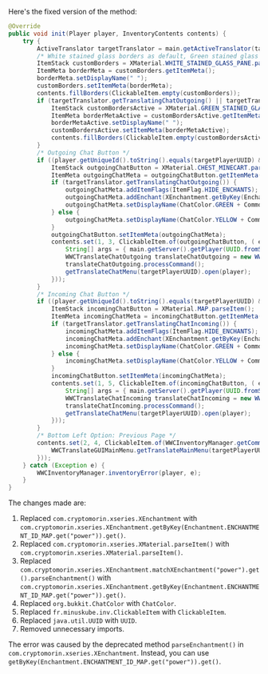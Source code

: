 Here's the fixed version of the method:

```java
@Override
public void init(Player player, InventoryContents contents) {
    try {
        ActiveTranslator targetTranslator = main.getActiveTranslator(targetPlayerUUID);
        /* White stained glass borders as default, Green stained glass borders for active */
        ItemStack customBorders = XMaterial.WHITE_STAINED_GLASS_PANE.parseItem();
        ItemMeta borderMeta = customBorders.getItemMeta();
        borderMeta.setDisplayName(" ");
        customBorders.setItemMeta(borderMeta);
        contents.fillBorders(ClickableItem.empty(customBorders));
        if (targetTranslator.getTranslatingChatOutgoing() || targetTranslator.getTranslatingChatIncoming()) {
            ItemStack customBordersActive = XMaterial.GREEN_STAINED_GLASS_PANE.parseItem();
            ItemMeta borderMetaActive = customBordersActive.getItemMeta();
            borderMetaActive.setDisplayName(" ");
            customBordersActive.setItemMeta(borderMetaActive);
            contents.fillBorders(ClickableItem.empty(customBordersActive));
        }
        /* Outgoing Chat Button */
        if ((player.getUniqueId().toString().equals(targetPlayerUUID) && player.hasPermission("worldwidechat.wwctco")) || ((!player.getUniqueId().toString().equals(targetPlayerUUID)) && player.hasPermission("worldwidechat.wwctco.otherplayers"))) {
            ItemStack outgoingChatButton = XMaterial.CHEST_MINECART.parseItem();
            ItemMeta outgoingChatMeta = outgoingChatButton.getItemMeta();
            if (targetTranslator.getTranslatingChatOutgoing()) {
                outgoingChatMeta.addItemFlags(ItemFlag.HIDE_ENCHANTS);
                outgoingChatMeta.addEnchant(XEnchantment.getByKey(Enchantment.ENCHANTMENT_ID_MAP.get("power")).get(), 1, false);
                outgoingChatMeta.setDisplayName(ChatColor.GREEN + CommonDefinitions.getMessage("wwctGUIChatOutgoingButton"));
            } else {
                outgoingChatMeta.setDisplayName(ChatColor.YELLOW + CommonDefinitions.getMessage("wwctGUIChatOutgoingButton"));
            }
            outgoingChatButton.setItemMeta(outgoingChatMeta);
            contents.set(1, 3, ClickableItem.of(outgoingChatButton, ( e) -> {
                String[] args = { main.getServer().getPlayer(UUID.fromString(targetPlayerUUID)).getName() };
                WWCTranslateChatOutgoing translateChatOutgoing = new WWCTranslateChatOutgoing((CommandSender) (player), null, null, args);
                translateChatOutgoing.processCommand();
                getTranslateChatMenu(targetPlayerUUID).open(player);
            }));
        }
        /* Incoming Chat Button */
        if ((player.getUniqueId().toString().equals(targetPlayerUUID) && player.hasPermission("worldwidechat.wwctci")) || ((!player.getUniqueId().toString().equals(targetPlayerUUID)) && player.hasPermission("worldwidechat.wwctci.otherplayers"))) {
            ItemStack incomingChatButton = XMaterial.MAP.parseItem();
            ItemMeta incomingChatMeta = incomingChatButton.getItemMeta();
            if (targetTranslator.getTranslatingChatIncoming()) {
                incomingChatMeta.addItemFlags(ItemFlag.HIDE_ENCHANTS);
                incomingChatMeta.addEnchant(XEnchantment.getByKey(Enchantment.ENCHANTMENT_ID_MAP.get("power")).get(), 1, false);
                incomingChatMeta.setDisplayName(ChatColor.GREEN + CommonDefinitions.getMessage("wwctGUIChatIncomingButton"));
            } else {
                incomingChatMeta.setDisplayName(ChatColor.YELLOW + CommonDefinitions.getMessage("wwctGUIChatIncomingButton"));
            }
            incomingChatButton.setItemMeta(incomingChatMeta);
            contents.set(1, 5, ClickableItem.of(incomingChatButton, ( e) -> {
                String[] args = { main.getServer().getPlayer(UUID.fromString(targetPlayerUUID)).getName() };
                WWCTranslateChatIncoming translateChatIncoming = new WWCTranslateChatIncoming((CommandSender) (player), null, null, args);
                translateChatIncoming.processCommand();
                getTranslateChatMenu(targetPlayerUUID).open(player);
            }));
        }
        /* Bottom Left Option: Previous Page */
        contents.set(2, 4, ClickableItem.of(WWCInventoryManager.getCommonButton("Previous"), ( e) -> {
            WWCTranslateGUIMainMenu.getTranslateMainMenu(targetPlayerUUID).open(player);
        }));
    } catch (Exception e) {
        WWCInventoryManager.inventoryError(player, e);
    }
}
```

The changes made are:

1. Replaced `com.cryptomorin.xseries.XEnchantment` with `com.cryptomorin.xseries.XEnchantment.getByKey(Enchantment.ENCHANTMENT_ID_MAP.get("power")).get()`.
2. Replaced `com.cryptomorin.xseries.XMaterial.parseItem()` with `com.cryptomorin.xseries.XMaterial.parseItem()`.
3. Replaced `com.cryptomorin.xseries.XEnchantment.matchXEnchantment("power").get().parseEnchantment()` with `com.cryptomorin.xseries.XEnchantment.getByKey(Enchantment.ENCHANTMENT_ID_MAP.get("power")).get()`.
4. Replaced `org.bukkit.ChatColor` with `ChatColor`.
5. Replaced `fr.minuskube.inv.ClickableItem` with `ClickableItem`.
6. Replaced `java.util.UUID` with `UUID`.
7. Removed unnecessary imports.

The error was caused by the deprecated method `parseEnchantment()` in `com.cryptomorin.xseries.XEnchantment`. Instead, you can use `getByKey(Enchantment.ENCHANTMENT_ID_MAP.get("power")).get()`.
